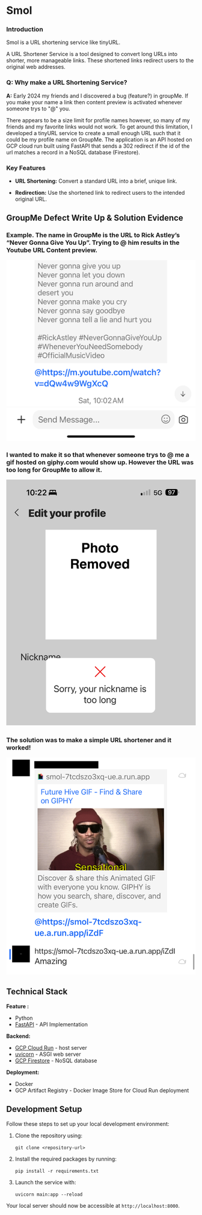 # Smol
### Introduction
Smol is a URL shortening service like tinyURL.

A URL Shortener Service is a tool designed to convert long URLs into shorter, more manageable links. These shortened links redirect users to the original web addresses.

### Q: Why make a URL Shortening Service?

**A:** Early 2024 my friends and I discovered a bug (feature?) in groupMe. If you make your name a link then content preview is activated whenever someone trys to "@" you.

There appears to be a size limit for profile names however, so many of my friends and my favorite links would not work. To get around this limitation, I developed a tinyURL service to create a small enough URL such that it could be my profile name on GroupMe. The application is an API hosted on GCP cloud run built using FastAPI that sends a 302 redirect if the id of the url matches a record in a NoSQL database (Firestore). 

### Key Features
- **URL Shortening:** Convert a standard URL into a brief, unique link.

- **Redirection:** Use the shortened link to redirect users to the intended original URL.



## GroupMe Defect Write Up & Solution Evidence
### Example. The name in GroupMe is the URL to Rick Astley’s “Never Gonna Give You Up”. Trying to @ him results in the Youtube URL Content preview.

![Example @](./docs/overview-example.jpeg)

### I wanted to make it so that whenever someone trys to @ me a gif hosted on giphy.com would show up. However the URL was too long for GroupMe to allow it.

![Unable to Upload](./docs/overview-problem.PNG)

### The solution was to make a simple URL shortener and it worked!

![Solution](./docs/overview-output.png)

## Technical Stack

**Feature :**
- Python 
- [FastAPI](https://fastapi.tiangolo.com) - API Implementation

**Backend:**
- [GCP Cloud Run](https://cloud.google.com/run/?utm_source=google&utm_medium=cpc&utm_campaign=na-US-all-en-dr-bkws-all-all-trial-e-dr-1707554&utm_content=text-ad-none-any-DEV_c-CRE_665665924930-ADGP_Hybrid+%7C+BKWS+-+MIX+%7C+Txt-Serverless+Computing-Cloud+Run-KWID_43700078963879198-aud-2232802566172:kwd-353039629183&utm_term=KW_cloud+run-ST_cloud+run&gad_source=1&gclid=Cj0KCQjwk6SwBhDPARIsAJ59GwdlGxqjWRql66rOES5EHR1NlR7_3Pd18E8vnSWO3bCrvyXOKSPGV4UaAh7QEALw_wcB&gclsrc=aw.ds&hl=en) - host server
- [uvicorn](https://www.uvicorn.org) - ASGI web server
- [GCP Firestore](https://cloud.google.com/firestore?hl=en) - NoSQL database

**Deployment:**
- Docker
- GCP Artifact Registry - Docker Image Store for Cloud Run deployment

## Development Setup
Follow these steps to set up your local development environment:

1. Clone the repository using:

    `git clone <repository-url>`

2. Install the required packages by running:

    `pip install -r requirements.txt`

3. Launch the service with:

    `uvicorn main:app --reload`

Your local server should now be accessible at `http://localhost:8000`.
